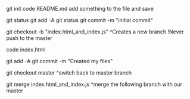 git init
code README.md
    add something to the file and save

git status
git add -A
git status
git commit -m "initial commit"

git checkout -b "index.html_and_index.js"
    ^Creates a new branch
    !Never push to the master

code index.html

git add -A
git commit -m "Created my files"

git checkout master
    ^switch back to master branch

git merge index.html_and_index.js
    ^merge the following branch with our master
